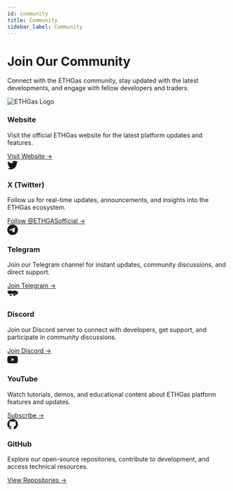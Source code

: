 ```yaml
---
id: community
title: Community
sidebar_label: Community
---
```


# Join Our Community

Connect with the ETHGas community, stay updated with the latest developments, and engage with fellow developers and traders.



<div className="row">
  <div className="col col--4">
    <div className="feature-card text--center">
      <div style={{
        display: 'flex',
        justifyContent: 'center',
        alignItems: 'center',
        width: '60px',
        height: '60px',
        margin: '0 auto 1.5rem',
        background: 'linear-gradient(135deg, #00A2C7 0%, #0089A8 100%)',
        borderRadius: '50%',
        color: 'white',
        transition: 'all 0.3s ease'
      }}>
        <img src="/img/ETHGas_logo.png" alt="ETHGas Logo" style={{ width: '32px', height: '32px', objectFit: 'contain' }} />
      </div>
      <h3>Website</h3>
      <p>Visit the official ETHGas website for the latest platform updates and features.</p>
      <div style={{ display: 'flex', justifyContent: 'center', marginTop: 'auto', paddingTop: '1rem' }}>
        <a href="https://ethgas.com" target="_blank" rel="noopener noreferrer" style={{ color: '#00A2C7', textDecoration: 'none', fontWeight: '500', display: 'flex', alignItems: 'center', gap: '0.5rem' }}>
          Visit Website →
        </a>
      </div>
    </div>
  </div>
  <div className="col col--4">
    <div className="feature-card text--center">
      <div style={{
        display: 'flex',
        justifyContent: 'center',
        alignItems: 'center',
        width: '60px',
        height: '60px',
        margin: '0 auto 1.5rem',
        background: 'linear-gradient(135deg, #00A2C7 0%, #0089A8 100%)',
        borderRadius: '50%',
        color: 'white',
        transition: 'all 0.3s ease'
      }}>
        <svg width="24" height="24" viewBox="0 0 24 24" fill="currentColor">
          <path d="M23.953 4.57a10 10 0 01-2.825.775 4.958 4.958 0 002.163-2.723c-.951.555-2.005.959-3.127 1.184a4.92 4.92 0 00-8.384 4.482C7.69 8.095 4.067 6.13 1.64 3.162a4.822 4.822 0 00-.666 2.475c0 1.71.87 3.213 2.188 4.096a4.904 4.904 0 01-2.228-.616v.06a4.923 4.923 0 003.946 4.827 4.996 4.996 0 01-2.212.085 4.936 4.936 0 004.604 3.417 9.867 9.867 0 01-6.102 2.105c-.39 0-.779-.023-1.17-.067a13.995 13.995 0 007.557 2.209c9.053 0 13.998-7.496 13.998-13.985 0-.21 0-.42-.015-.63A9.935 9.935 0 0024 4.59z"/>
        </svg>
      </div>
      <h3>X (Twitter)</h3>
      <p>Follow us for real-time updates, announcements, and insights into the ETHGas ecosystem.</p>
      <div style={{ display: 'flex', justifyContent: 'center', marginTop: 'auto', paddingTop: '1rem' }}>
        <a href="https://x.com/ETHGASofficial" target="_blank" rel="noopener noreferrer" style={{ color: '#00A2C7', textDecoration: 'none', fontWeight: '500', display: 'flex', alignItems: 'center', gap: '0.5rem' }}>
          Follow @ETHGASofficial →
        </a>
      </div>
    </div>
  </div>
  <div className="col col--4">
    <div className="feature-card text--center">
      <div style={{
        display: 'flex',
        justifyContent: 'center',
        alignItems: 'center',
        width: '60px',
        height: '60px',
        margin: '0 auto 1.5rem',
        background: 'linear-gradient(135deg, #00A2C7 0%, #0089A8 100%)',
        borderRadius: '50%',
        color: 'white',
        transition: 'all 0.3s ease'
      }}>
        <svg width="24" height="24" viewBox="0 0 24 24" fill="currentColor">
          <path d="M11.944 0A12 12 0 0 0 0 12a12 12 0 0 0 12 12 12 12 0 0 0 12-12A12 12 0 0 0 12 0a12 12 0 0 0-.056 0zm4.962 7.224c.1-.002.321.023.465.14a.506.506 0 0 1 .171.325c.016.093.036.306.02.472-.18 1.898-.962 6.502-1.36 8.627-.168.9-.499 1.201-.82 1.23-.696.065-1.225-.46-1.9-.902-1.056-.693-1.653-1.124-2.678-1.8-1.185-.78-.417-1.21.258-1.91.177-.184 3.247-2.977 3.307-3.23.007-.032.014-.15-.056-.212s-.174-.041-.249-.024c-.106.024-1.793 1.14-5.061 3.345-.48.33-.913.49-1.302.48-.428-.008-1.252-.241-1.865-.44-.752-.245-1.349-.374-1.297-.789.027-.216.325-.437.893-.663 3.498-1.524 5.83-2.529 6.998-3.014 3.332-1.386 4.025-1.627 4.476-1.635z"/>
        </svg>
      </div>
      <h3>Telegram</h3>
      <p>Join our Telegram channel for instant updates, community discussions, and direct support.</p>
      <div style={{ display: 'flex', justifyContent: 'center', marginTop: 'auto', paddingTop: '1rem' }}>
        <a href="https://t.me/ethgas" target="_blank" rel="noopener noreferrer" style={{ color: '#00A2C7', textDecoration: 'none', fontWeight: '500', display: 'flex', alignItems: 'center', gap: '0.5rem' }}>
          Join Telegram →
        </a>
      </div>
    </div>
  </div>
</div>

<div className="row" style={{ marginTop: '2rem' }}>
  <div className="col col--4">
    <div className="feature-card text--center">
      <div style={{
        display: 'flex',
        justifyContent: 'center',
        alignItems: 'center',
        width: '60px',
        height: '60px',
        margin: '0 auto 1.5rem',
        background: 'linear-gradient(135deg, #00A2C7 0%, #0089A8 100%)',
        borderRadius: '50%',
        color: 'white',
        transition: 'all 0.3s ease'
      }}>
        <svg width="24" height="24" viewBox="0 0 24 24" fill="currentColor" style={{ display: 'block', margin: '0 auto' }}>
          <path d="M20.317 4.37a19.791 19.791 0 00-4.885-1.515a.074.074 0 00-.079.037c-.21.375-.444.864-.608 1.25a18.27 18.27 0 00-5.487 0a12.64 12.64 0 00-.617-1.25a.077.077 0 00-.079-.037A19.736 19.736 0 00.284 4.37a.07.07 0 00-.032.027C.533 6.159 1.1 7.8 1.8 9.33a.082.082 0 00.031.057a18.165 18.165 0 005.487 3.55a.078.078 0 00.084-.028a14.503 14.503 0 001.226-1.994a.076.076 0 00-.041-.106a13.107 13.107 0 01-1.872-.892a.077.077 0 01-.008-.128a10.2 10.2 0 00.372-.292a.074.074 0 01.077-.01c3.928 1.793 8.18 1.793 12.062 0a.074.074 0 01.078.01c.12.098.246.198.373.292a.077.077 0 01-.006.127a12.299 12.299 0 01-1.873.892a.077.077 0 00-.041.107c.36.698.772 1.362 1.225 1.993a.076.076 0 00.084.028a18.165 18.165 0 005.487-3.55a.077.077 0 00.031-.057a19.317 19.317 0 001.517-2.96a.061.061 0 00-.031-.03zM8.02 15.33c-1.183 0-2.157-1.085-2.157-2.419c0-1.333.956-2.419 2.157-2.419c1.21 0 2.176 1.096 2.157 2.42c0 1.333-.956 2.418-2.157 2.418zm7.975 0c-1.183 0-2.157-1.085-2.157-2.419c0-1.333.955-2.419 2.157-2.419c1.21 0 2.176 1.096 2.157 2.42c0 1.333-.946 2.418-2.157 2.418z"/>
        </svg>
      </div>
      <h3>Discord</h3>
      <p>Join our Discord server to connect with developers, get support, and participate in community discussions.</p>
      <div style={{ display: 'flex', justifyContent: 'center', marginTop: 'auto', paddingTop: '1rem' }}>
        <a href="https://discord.gg/ethgas" target="_blank" rel="noopener noreferrer" style={{ color: '#00A2C7', textDecoration: 'none', fontWeight: '500', display: 'flex', alignItems: 'center', gap: '0.5rem' }}>
          Join Discord →
        </a>
      </div>
    </div>
  </div>
  <div className="col col--4">
    <div className="feature-card text--center">
      <div style={{
        display: 'flex',
        justifyContent: 'center',
        alignItems: 'center',
        width: '60px',
        height: '60px',
        margin: '0 auto 1.5rem',
        background: 'linear-gradient(135deg, #00A2C7 0%, #0089A8 100%)',
        borderRadius: '50%',
        color: 'white',
        transition: 'all 0.3s ease'
      }}>
        <svg width="24" height="24" viewBox="0 0 24 24" fill="currentColor">
          <path d="M23.498 6.186a3.016 3.016 0 0 0-2.122-2.136C19.505 3.545 12 3.545 12 3.545s-7.505 0-9.377.505A3.017 3.017 0 0 0 .502 6.186C0 8.07 0 12 0 12s0 3.93.502 5.814a3.016 3.016 0 0 0 2.122 2.136c1.871.505 9.376.505 9.376.505s7.505 0 9.377-.505a3.015 3.015 0 0 0 2.122-2.136C24 15.93 24 12 24 12s0-3.93-.502-5.814zM9.545 15.568V8.432L15.818 12l-6.273 3.568z"/>
        </svg>
      </div>
      <h3>YouTube</h3>
      <p>Watch tutorials, demos, and educational content about ETHGas platform features and updates.</p>
      <div style={{ display: 'flex', justifyContent: 'center', marginTop: 'auto', paddingTop: '1rem' }}>
        <a href="https://www.youtube.com/channel/UCuGXI-jGz_n5MnMHuBRXsSg" target="_blank" rel="noopener noreferrer" style={{ color: '#00A2C7', textDecoration: 'none', fontWeight: '500', display: 'flex', alignItems: 'center', gap: '0.5rem' }}>
          Subscribe →
        </a>
      </div>
    </div>
  </div>
  <div className="col col--4">
    <div className="feature-card text--center">
      <div style={{
        display: 'flex',
        justifyContent: 'center',
        alignItems: 'center',
        width: '60px',
        height: '60px',
        margin: '0 auto 1.5rem',
        background: 'linear-gradient(135deg, #00A2C7 0%, #0089A8 100%)',
        borderRadius: '50%',
        color: 'white',
        transition: 'all 0.3s ease'
      }}>
        <svg width="24" height="24" viewBox="0 0 24 24" fill="currentColor">
          <path d="M12 0c-6.626 0-12 5.373-12 12 0 5.302 3.438 9.8 8.207 11.387.599.111.793-.261.793-.577v-2.234c-3.338.726-4.033-1.416-4.033-1.416-.546-1.387-1.333-1.756-1.333-1.756-1.089-.745.083-.729.083-.729 1.205.084 1.839 1.237 1.839 1.237 1.07 1.834 2.807 1.304 3.492.997.107-.775.418-1.305.762-1.604-2.665-.305-5.467-1.334-5.467-5.931 0-1.311.469-2.381 1.236-3.221-.124-.303-.535-1.524.117-3.176 0 0 1.008-.322 3.301 1.23.957-.266 1.983-.399 3.003-.404 1.02.005 2.047.138 3.006.404 2.291-1.552 3.297-1.23 3.297-1.23.653 1.653.242 2.874.118 3.176.77.84 1.235 1.911 1.235 3.221 0 4.609-2.807 5.624-5.479 5.921.43.372.823 1.102.823 2.222v3.293c0 .319.192.694.801.576 4.765-1.589 8.199-6.086 8.199-11.386 0-6.627-5.373-12-12-12z"/>
        </svg>
      </div>
      <h3>GitHub</h3>
      <p>Explore our open-source repositories, contribute to development, and access technical resources.</p>
      <div style={{ display: 'flex', justifyContent: 'center', marginTop: 'auto', paddingTop: '1rem' }}>
        <a href="https://github.com/ethgas-developer" target="_blank" rel="noopener noreferrer" style={{ color: '#00A2C7', textDecoration: 'none', fontWeight: '500', display: 'flex', alignItems: 'center', gap: '0.5rem' }}>
          View Repositories →
        </a>
      </div>
    </div>
  </div>
</div> 